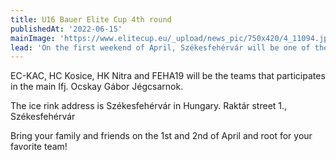 ```yaml
---
title: U16 Bauer Elite Cup 4th round
publishedAt: '2022-06-15'
mainImage: 'https://www.elitecup.eu/_upload/news_pic/750x420/4_11094.jpg'
lead: 'On the first weekend of April, Székesfehérvár will be one of the three venues to host the U16 Bauer Elite Cup 4th round.'
---
```


EC-KAC, HC Kosice, HK Nitra and FEHA19 will be the teams that participates in the main Ifj. Ocskay Gábor Jégcsarnok.
 
The ice rink address is Székesfehérvár in Hungary.
Raktár street 1., Székesfehérvár
 
Bring your family and friends on the 1st and 2nd of April and root for your favorite team! 
